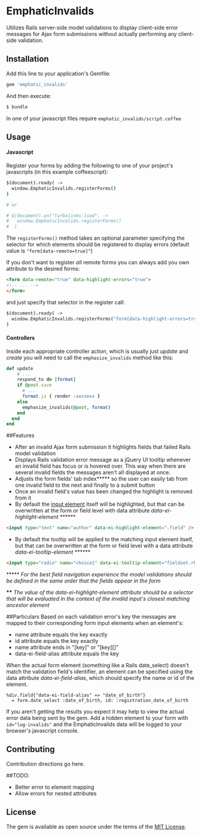 # EmphaticInvalids
Utilizes Rails server-side model validations to display client-side error messages for Ajax form submissions without actually performing any client-side validation.




## Installation

Add this line to your application's Gemfile:

```ruby
gem 'emphatic_invalids'
```

And then execute:
```bash
$ bundle
```

In one of your javascript files require `emphatic_invalids/script.coffee`



## Usage

#### Javascript
Register your forms by adding the following to one of your project's javascripts (in this example coffeescript):
```coffeescript
$(document).ready( ->
  window.EmphaticInvalids.registerForms()
)

# or

# $(document).on("turbolinks:load", ->
#   window.EmphaticInvalids.registerForms()
#  )
```
The `registerForms()` method takes an optional parameter specifying the selector for which elements should be registered to display errors (default value is `"form[data-remote=true]"`)


If you don't want to register *all* remote forms you can always add you own attribute to the desired forms: 

```HTML
<form data-remote="true" data-highlight-errors="true">
<!-- ... -->
</form>
```
and just specify that selector in the register call:
```coffeescript
$(document).ready( ->
  window.EmphaticInvalids.registerForms("form[data-highlight-errors=true"])
)
```

#### Controllers
Inside each appropriate controller action, which is usually just *update* and *create* you will need to call the `emphasize_invalids` method like this:
```ruby
def update
	# ...
	respond_to do |format|
    if @post.save
      # ...
      format.js { render :success }
    else
      emphasize_invalids(@post, format)
    end
  end
end
```



##Features

 * After an invalid Ajax form submission it highlights fields that failed Rails model validation
 * Displays Rails validation error message as a jQuery UI tooltip whenever an invalid field has focus or is hovered over. This way when there are several invalid fields the messages aren't all displayed at once.
 * Adjusts the form fields' tab index***** so the user can easily tab from one invalid field to the next and finally to a submit button
 * Once an invalid field's value has been changed the highlight is removed from it
 * By default the [input element](#partic) itself will be highlighted, but that can be overwritten at the form or field level with data attribute _data-ei-highlight-element_ ******
```HTML
<input type="text" name="author" data-ei-highlight-element=".field" />
```
 * By default the tooltip will be applied to the matching input element itself, but that can be overwritten at the form or field level with a data attribute _data-ei-tooltip-element_ ****** 
```HTML
<input type="radio" name="choice1" data-ei-tooltip-element="fieldset.rb-group" />
```



***** *For the best field navigation experience the model validations should be defined in the same order that the fields appear in the form*

**\*\*** *The value of the data-ei-highlight-element attribute should be a selector that will be evaluated in the context of the invalid input's closest matching ancestor element*



##Particulars <a id="partic"></a>
Based on each validation error's key the messages are mapped to their corresponding form input elements when an element's:

 * name attribute equals the key exactly
 * id attribute equals the key exactly
 * name attribute ends in "[key]" or "[key]\[\]"
 * data-ei-field-alias attribute equals the key


When the actual form element (something like a Rails date_select) doesn't match the validation field's identifier, an element can be specified using the data attribute _data-ei-field-alias_, which should specify the name or id of the element.
```haml
%div.field{"data-ei-field-alias" => "date_of_birth"}
  = form.date_select :date_of_birth, id: :registration_date_of_birth
```

If you aren't getting the results you expect it may help to view the actual error data being sent by the gem. Add a hidden element to your form with `id="log-invalids"` and the EmphaticInvalids data will be logged to your browser's javascript console.


## Contributing

Contribution directions go here.

##TODO:
 * Better error to element mapping
 * Allow errors for nested attributes 


## License

The gem is available as open source under the terms of the [MIT License](http://opensource.org/licenses/MIT).
